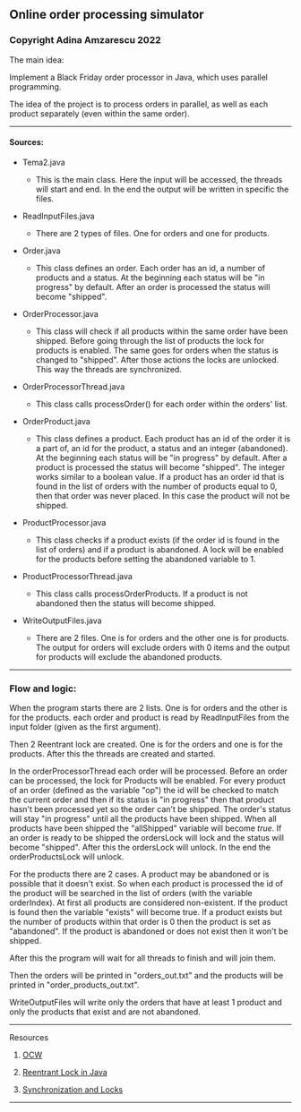 ## Online order processing simulator
### Copyright Adina Amzarescu 2022

The main idea:

Implement a Black Friday order processor in Java, which uses parallel 
programming. 

The idea of ​​the project is to process orders in parallel, 
as well as each product separately (even within the same order).

_______________________________________________________________________________

#### Sources:

* Tema2.java

    * This is the main class. Here the input will be accessed, the threads will
      start and end. In the end the output will be written in specific the 
      files.

* ReadInputFiles.java

    * There are 2 types of files. One for orders and one for products.

* Order.java

    * This class defines an order. Each order has an id, a number of products
      and a status. At the beginning each status will be "in progress" by
      default. After an order is processed the status will become "shipped".

* OrderProcessor.java

    * This class will check if all products within the same order have been
    shipped. Before going through the list of products the lock for products
    is enabled. The same goes for orders when the status is changed to
    "shipped". After those actions the locks are unlocked. This way the threads
    are synchronized.

* OrderProcessorThread.java

    * This class calls processOrder() for each order within the orders' list.

* OrderProduct.java

    * This class defines a product. Each product has an id of the order it is
      a part of, an id for the product, a status and an integer (abandoned). At
      the beginning each status will be "in progress" by default. After a 
      product is processed the status will become "shipped". The integer works
      similar to a boolean value. If a product has an order id that is found
      in the list of orders with the number of products equal to 0, then that 
      order was never placed. In this case the product will not be shipped.

* ProductProcessor.java

    * This class checks if a product exists (if the order id is found in the 
      list of orders) and if a product is abandoned. A lock will be enabled 
      for the products before setting the abandoned variable to 1.

* ProductProcessorThread.java

    * This class calls processOrderProducts. If a product is not abandoned then
      the status will become shipped.

* WriteOutputFiles.java

    * There are 2 files. One is for orders and the other one is for products.
      The output for orders will exclude orders with 0 items and the output
      for products will exclude the abandoned products.

_______________________________________________________________________________

### Flow and logic:

When the program starts there are 2 lists. One is for orders and the other is
for the products. each order and product is read by ReadInputFiles from the
input folder (given as the first argument).

Then 2 Reentrant lock are created. One is for the orders and one is for the 
products. After this the threads are created and started.

In the orderProcessorThread each order will be processed. Before an order
can be processed, the lock for Products will be enabled. For every product
of an order (defined as the variable "op") the id will be checked to match 
the current order and then if its status is "in progress" then that product
hasn't been processed yet so the order can't be shipped. The order's status
will stay "in progress" until all the products have been shipped. When
all products have been shipped the "allShipped" variable will become *true*.
If an order is ready to be shipped the ordersLock will lock and the status 
will become "shipped". After this the ordersLock will unlock. In the end the
orderProductsLock will unlock.

For the products there are 2 cases. A product may be abandoned or is possible
that it doesn't exist. So when each product is processed the id of the product
will be searched in the list of orders (with the variable orderIndex). At first
all products are considered non-existent. If the product is found then the
variable "exists" will become true. If a product exists but the number of
products within that order is 0 then the product is set as "abandoned".
If the product is abandoned or does not exist then it won't be shipped.


After this the program will wait for all threads to finish and will join them.

Then the orders will be printed in "orders_out.txt" and the products will be 
printed in "order_products_out.txt".

WriteOutputFiles will write only the orders that have at least 1 product and
only the products that exist and are not abandoned.

_______________________________________________________________________________

Resources

   1. [OCW](https://ocw.cs.pub.ro/courses/apd/laboratoare/05)

   2. [Reentrant Lock in Java](https://www.geeksforgeeks.org/reentrant-lock-java/)

   3. [Synchronization and Locks](https://winterbe.com/posts/2015/04/30/java8-concurrency-tutorial-synchronized-locks-examples/)
   
   _______________________________________________________________________________
